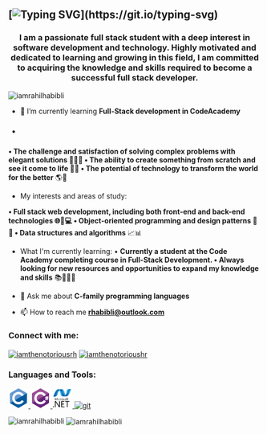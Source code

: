 [![Typing SVG](https://readme-typing-svg.herokuapp.com?size=18&color=2BF723&lines=Hello,+my+name+is+Rahil+Habibli.;I'm+currently+studying,;To+become+a+full+stack+developer.)](https://git.io/typing-svg)
---
<h3 align="center">I am a passionate full stack student with a deep interest in software development and technology. Highly motivated and dedicated to learning and growing in this field, I am committed to acquiring the knowledge and skills required to become a successful full stack developer.</h3>

<p align="left"> <img src="https://komarev.com/ghpvc/?username=iamrahilhabibli&label=Profile%20views&color=0e75b6&style=flat" alt="iamrahilhabibli" /> </p>

- 🌱 I’m currently learning **Full-Stack development in CodeAcademy**
- <h3 align="left"What motivates me?</h3>

**•	The challenge and satisfaction of solving complex problems with elegant solutions 💪🏼💡
•	The ability to create something from scratch and see it come to life 🚀🌱
•	The potential of technology to transform the world for the better** 🌎🌟

- My interests and areas of study:

**•	Full stack web development, including both front-end and back-end technologies 🌐🎨💻
•	Object-oriented programming and design patterns 🧬🎨
•	Data structures and algorithms** 📈📊

- What I'm currently learning:
•	**Currently a student at the Code Academy completing course in Full-Stack Development.
•	Always looking for new resources and opportunities to expand my knowledge and skills** 📚👀💪🏼




- 💬 Ask me about **C-family programming languages**

- 📫 How to reach me **rhabibli@outlook.com**

<h3 align="left">Connect with me:</h3>
<p align="left">
<a href="https://stackoverflow.com/users/iamthenotoriousrh" target="blank"><img align="center" src="https://raw.githubusercontent.com/rahuldkjain/github-profile-readme-generator/master/src/images/icons/Social/stack-overflow.svg" alt="iamthenotoriousrh" height="30" width="40" /></a>
<a href="https://instagram.com/iamthenotorioushr" target="blank"><img align="center" src="https://raw.githubusercontent.com/rahuldkjain/github-profile-readme-generator/master/src/images/icons/Social/instagram.svg" alt="iamthenotorioushr" height="30" width="40" /></a>
</p>

<h3 align="left">Languages and Tools:</h3>
<p align="left"> <a href="https://www.cprogramming.com/" target="_blank" rel="noreferrer"> <img src="https://raw.githubusercontent.com/devicons/devicon/master/icons/c/c-original.svg" alt="c" width="40" height="40"/> </a> <a href="https://www.w3schools.com/cs/" target="_blank" rel="noreferrer"> <img src="https://raw.githubusercontent.com/devicons/devicon/master/icons/csharp/csharp-original.svg" alt="csharp" width="40" height="40"/> </a> <a href="https://dotnet.microsoft.com/" target="_blank" rel="noreferrer"> <img src="https://raw.githubusercontent.com/devicons/devicon/master/icons/dot-net/dot-net-original-wordmark.svg" alt="dotnet" width="40" height="40"/> </a> <a href="https://git-scm.com/" target="_blank" rel="noreferrer"> <img src="https://www.vectorlogo.zone/logos/git-scm/git-scm-icon.svg" alt="git" width="40" height="40"/> </a> </p>

<p><img align="left" src="https://github-readme-stats.vercel.app/api/top-langs?username=iamrahilhabibli&show_icons=true&locale=en&layout=compact" alt="iamrahilhabibli" /></p>

<p>&nbsp;<img align="center" src="https://github-readme-stats.vercel.app/api?username=iamrahilhabibli&show_icons=true&locale=en" alt="iamrahilhabibli" /></p>
